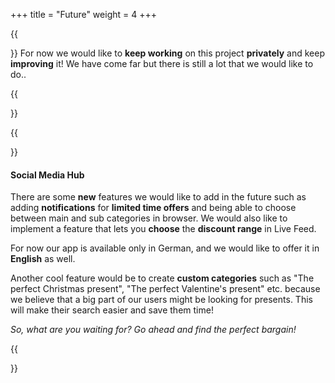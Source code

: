 +++
title = "Future"
weight = 4
+++

{{<section title="So, what's next?">}}
For now we would like to **keep working** on this project **privately** and keep **improving** it! We have come far but there is still a lot that we would like to do..

{{</section>}}

{{<section title="Additional Features">}}
#### Social Media Hub
There are some **new** features we would like to add in the future such as adding **notifications** for **limited time offers** and being able to choose between main and sub categories in browser. We would also like to implement a feature that lets you **choose** the **discount range** in Live Feed.

For now our app is available only in German, and we would like to offer it in **English** as well.

Another cool feature would be to create **custom categories** such as "The perfect Christmas present", "The perfect Valentine's present" etc. because we believe that a big part of our users might be looking for presents. This will make their search easier and save them time!

_So, what are you waiting for? Go ahead and find the perfect bargain!_

{{</section>}}
